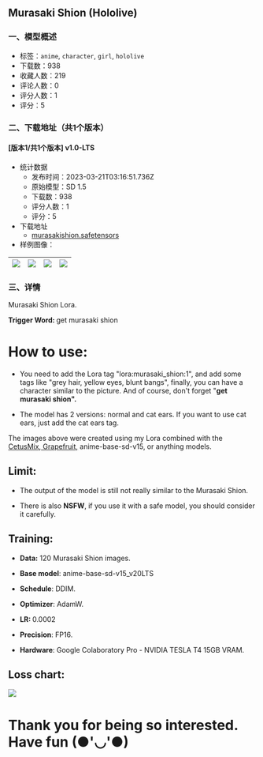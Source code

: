## Murasaki Shion (Hololive)
### 一、模型概述

- 标签：`anime`, `character`, `girl`, `hololive`
- 下载数：938
- 收藏人数：219
- 评论人数：0
- 评分人数：1
- 评分：5

### 二、下载地址（共1个版本）

#### [版本1/共1个版本] v1.0-LTS

- 统计数据
  - 发布时间：2023-03-21T03:16:51.736Z
  - 原始模型：SD 1.5
  - 下载数：938
  - 评分人数：1
  - 评分：5
- 下载地址
  - [murasakishion.safetensors](https://civitai.com/api/download/models/26269)
- 样例图像：

| <img src="https://image.civitai.com/xG1nkqKTMzGDvpLrqFT7WA/87968f92-b73f-41cb-75c2-59851c55fd00/width=450/289079.jpeg" /> | <img src="https://image.civitai.com/xG1nkqKTMzGDvpLrqFT7WA/b346fcb2-8fd5-4617-8def-430f6877e300/width=450/289086.jpeg" /> | <img src="https://image.civitai.com/xG1nkqKTMzGDvpLrqFT7WA/721cf3fc-b5c3-4c3b-e447-f5f365a43d00/width=450/289085.jpeg" /> | <img src="https://image.civitai.com/xG1nkqKTMzGDvpLrqFT7WA/9702eac9-1e00-4dc8-b9bc-3cf634277900/width=450/289084.jpeg" /> |
| ---- | ---- | ---- | ---- |


### 三、详情
<p>Murasaki Shion Lora.</p><p><strong>Trigger Word: </strong>get murasaki shion</p><p></p><h1>How to use:</h1><ul><li><p>You need to add the Lora tag "lora:murasaki_shion:1", and add some tags like "grey hair, yellow eyes, blunt bangs", finally, you can have a character similar to the picture. And of course, don't forget "<strong>get murasaki shion".</strong></p></li><li><p>The model has 2 versions: normal and cat ears. If you want to use cat ears, just add the cat ears tag.</p></li></ul><p>The images above were created using my Lora combined with the <a target="_blank" rel="ugc" href="https://civitai.com/models/6755/cetus-mix">CetusMix</a>,<a target="_blank" rel="ugc" href="https://civitai.com/models/2583/grapefruit-hentai-model"> Grapefruit,</a> anime-base-sd-v15, or anything models.</p><h2>Limit:</h2><ul><li><p>The output of the model is still not really similar to the Murasaki Shion.</p></li><li><p>There is also <strong>NSFW</strong>, if you use it with a safe model, you should consider it carefully.</p></li></ul><h2>Training:</h2><ul><li><p><strong>Data:</strong> 120 Murasaki Shion images.</p></li><li><p><strong>Base model</strong>: anime-base-sd-v15_v20LTS</p></li><li><p><strong>Schedule</strong>: DDIM.</p></li><li><p><strong>Optimizer</strong>: AdamW.</p></li><li><p><strong>LR: </strong>0.0002</p></li><li><p><strong>Precision</strong>: FP16.</p></li><li><p><strong>Hardware</strong>: Google Colaboratory Pro - NVIDIA TESLA T4 15GB VRAM.</p></li></ul><h2>Loss chart:</h2><img src="https://imagecache.civitai.com/xG1nkqKTMzGDvpLrqFT7WA/713dc970-fcb9-4c21-9f35-70ed6c029300/width=525/713dc970-fcb9-4c21-9f35-70ed6c029300" /><h1>Thank you for being so interested. Have fun (●'◡'●)</h1>